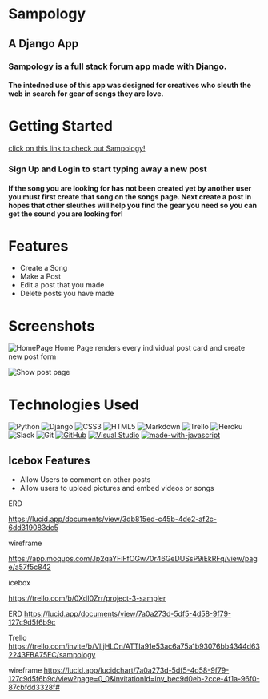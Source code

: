 # Sampology

## A Django App

### Sampology is a full stack forum app made with Django.

#### The intedned use of this app was designed for creatives who sleuth the web in search for gear of songs they are love.

# Getting Started

[click on this link to check out Sampology!](https://sampology.herokuapp.com/)

###  Sign Up and Login to start typing away a new post


#### If the song you are looking for has not been created yet by another user you must first create that song on the songs page. Next create a post in hopes that other sleuthes will help you find the gear you need so you can get the sound you are looking for!

# Features

- Create a Song
- Make a Post
- Edit a post that you made
- Delete posts you have made

# Screenshots

![HomePage]()
Home Page renders every individual post card and create new post form

![Show post page](https://i.imgur.com/ChiCnfk.png)

# Technologies Used

![Python](https://img.shields.io/badge/Python-3776AB?style=for-the-badge&logo=python&logoColor=white)
![Django](https://img.shields.io/badge/Django-092E20?style=for-the-badge&logo=django&logoColor=white)
![CSS3](https://img.shields.io/badge/css3-%231572B6.svg?style=for-the-badge&logo=css3&logoColor=white)
![HTML5](https://img.shields.io/badge/html5-%23E34F26.svg?style=for-the-badge&logo=html5&logoColor=white)
![Markdown](https://img.shields.io/badge/markdown-%23000000.svg?style=for-the-badge&logo=markdown&logoColor=white)
![Trello](https://img.shields.io/badge/Trello-%23026AA7.svg?style=for-the-badge&logo=Trello&logoColor=white)
![Heroku](https://img.shields.io/badge/heroku-%23430098.svg?style=for-the-badge&logo=heroku&logoColor=white)
![Slack](https://img.shields.io/badge/Slack-4A154B?style=for-the-badge&logo=slack&logoColor=white)
![Git](https://img.shields.io/badge/git-%23F05033.svg?style=for-the-badge&logo=git&logoColor=white)
[![GitHub](https://badgen.net/badge/icon/github?icon=github&label)](https://github.com)
[![Visual Studio](https://badgen.net/badge/icon/visualstudio?icon=visualstudio&label)](https://visualstudio.microsoft.com)
[![made-with-javascript](https://img.shields.io/badge/Made%20with-JavaScript-1f425f.svg)](https://www.javascript.com)

## Icebox Features

- Allow Users to comment on other posts
- Allow users to upload pictures and embed videos or songs


ERD

https://lucid.app/documents/view/3db815ed-c45b-4de2-af2c-6dd319083dc5

wireframe

https://app.moqups.com/Jp2qaYFiFfOGw70r46GeDUSsP9iEkRFq/view/page/a57f5c842

icebox

https://trello.com/b/0XdI0Zrr/project-3-sampler










ERD
https://lucid.app/documents/view/7a0a273d-5df5-4d58-9f79-127c9d5f6b9c

Trello
https://trello.com/invite/b/VlIjHLOn/ATTIa91e53ac6a75a1b93076bb4344d632243FBA75EC/sampology

wireframe
https://lucid.app/lucidchart/7a0a273d-5df5-4d58-9f79-127c9d5f6b9c/view?page=0_0&invitationId=inv_bec9d0eb-2cce-4f1a-96f0-87cbfdd3328f#

